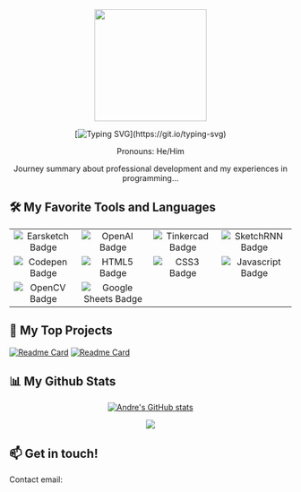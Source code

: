 <div id="header" align="center">
  <img src="https://i.imgur.com/DQtEKwl.png" width="200"/>
</div>

<div id="intro" align="center">
  
[![Typing SVG](https://readme-typing-svg.demolab.com?font=Fira+Code&pause=1000&center=true&multiline=true&random=false&width=500&height=70&lines=Hello+%F0%9F%91%8B+my+name+is+Andre+Barreto!+;Welcome+to+my+Github!)](https://git.io/typing-svg)


<p>
  Pronouns: He/Him

  Journey summary about professional development and my experiences in programming...
  
</p>
</div>

<div id="badges" align="left">
 <h2>🛠️ My Favorite Tools and Languages</h2>

  <div alight="center">
  <table>
  <tr>
    <td align="center"><img src="https://img.shields.io/badge/EarSketch-purple?style=for-the-badge&logo=applemusic&logoColor=white" alt="Earsketch Badge"/></td>
    <td align="center"><img src="https://img.shields.io/badge/ChatGPT-green?style=for-the-badge&logo=openai&logoColor=white" alt="OpenAI Badge"/></td>
    <td align="center"><img src="https://img.shields.io/badge/Tinkercad-lightblue?style=for-the-badge&logo=tinkercad&logoColor=white" alt="Tinkercad Badge"/></td>
    <td align="center"><img src="https://img.shields.io/badge/AI Art-orange?style=for-the-badge&logo=excalidraw&logoColor=white" alt="SketchRNN Badge"/></td>
  </tr>
   <tr>
    <td align="center"><img src="https://img.shields.io/badge/Codepen-pink?style=for-the-badge&logo=codepen&logoColor=white" alt="Codepen Badge"/></td>
    <td align="center"><img src="https://img.shields.io/badge/HTML5-red?style=for-the-badge&logo=HTML5&logoColor=white" alt="HTML5 Badge"/></td>
    <td align="center"><img src="https://img.shields.io/badge/CSS3-blue?style=for-the-badge&logo=CSS3&logoColor=white" alt="CSS3 Badge"/></td>
    <td align="center"><img src="https://img.shields.io/badge/Javascript-yellow?style=for-the-badge&logo=javascript&logoColor=white" alt="Javascript Badge"/></td>
  </tr>
  <tr>
    <td align="center"><img src="https://img.shields.io/badge/OpenCV-grey?style=for-the-badge&logo=opencv&logoColor=white" alt="OpenCV Badge"/></td>
    <td align="center"><img src="https://img.shields.io/badge/Google Sheets-darkgreen?style=for-the-badge&logo=googlesheets&logoColor=white" alt="Google Sheets Badge"/></td>
  </tr>
  </table>
  </div>
</div>

<div id="projects" align="left">

<h2>📘 My Top Projects</h2>
<p align="left">

  [![Readme Card](https://github-readme-stats.vercel.app/api/pin/?username=andrebarretocubed&repo=parse-server-example)](https://github.com/andrebarretocubed/parse-server-example)
  [![Readme Card](https://github-readme-stats.vercel.app/api/pin/?username=andrebarretocubed&repo=java)](https://github.com/andrebarretocubed/java)

  
    
  </p>
</div>

<div id="stats" align="left">
<h2>📊 My Github Stats</h2>

<div align="center">
  
[![Andre's GitHub stats](https://github-readme-stats.vercel.app/api?username=andrebarretocubed)](https://github.com/anuraghazra/github-readme-stats)

![](http://github-profile-summary-cards.vercel.app/api/cards/profile-details?username=andrebarretocubed&theme=discord_old_blurple)


</div>
  
</div>

<div id="social" align="left">
<h2>📫 Get in touch!</h2>

Contact email:

</div>

<!--
**andrebarretocubed/andrebarretocubed** is a ✨ _special_ ✨ repository because its `README.md` (this file) appears on your GitHub profile.

Here are some ideas to get you started:

- 🔭 I’m currently working on ...
- 🌱 I’m currently learning ...
- 👯 I’m looking to collaborate on ...
- 🤔 I’m looking for help with ...
- 💬 Ask me about ...
- 📫 How to reach me: ...
- 😄 Pronouns: ...
- ⚡ Fun fact: ...
-->


